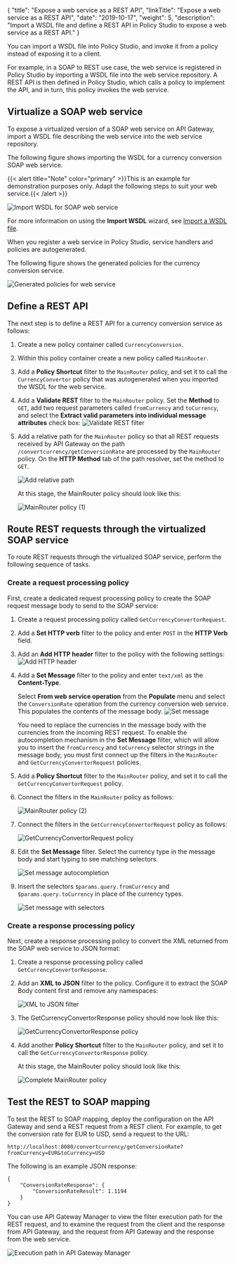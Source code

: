 {
"title": "Expose a web service as a REST API",
"linkTitle": "Expose a web service as a REST API",
"date": "2019-10-17",
"weight": 5,
"description": "Import a WSDL file and define a REST API in Policy Studio to expose a web service as a REST API."
}

You can import a WSDL file into Policy Studio, and invoke it from a policy instead of exposing it to a client.

For example, in a SOAP to REST use case, the web service is registered in Policy Studio by importing a WSDL file into the web service repository. A REST API is then defined in Policy Studio, which calls a policy to implement the API, and in turn, this policy invokes the web service.

## Virtualize a SOAP web service

To expose a virtualized version of a SOAP web service on API Gateway, import a WSDL file describing the web service into the web service repository.

The following figure shows importing the WSDL for a currency conversion SOAP web service.

{{< alert title="Note" color="primary" >}}This is an example for demonstration purposes only. Adapt the following steps to suit your web service.{{< /alert >}}

![Import WSDL for SOAP web service](/Images/PolDevGuide/Mapper/import_wsdl.png)

For more information on using the **Import WSDL** wizard, see [Import a WSDL file](/docs/apim_policydev/apigw_web_services/general_policy_wsdl#import-a-wsdl-file).

When you register a web service in Policy Studio, service handlers and policies are autogenerated.

The following figure shows the generated policies for the currency conversion service.

![Generated policies for web service](/Images/PolDevGuide/Mapper/wsdl_gen_policies.png)

## Define a REST API

The next step is to define a REST API for a currency conversion service as follows:

1. Create a new policy container called `CurrencyConversion`.
2. Within this policy container create a new policy called `MainRouter`.
3. Add a **Policy Shortcut** filter to the `MainRouter` policy, and set it to call the `CurrencyConvertor` policy that was autogenerated when you imported the WSDL for the web service.
4. Add a **Validate REST** filter to the `MainRouter` policy. Set the **Method** to `GET`, add two request parameters called `fromCurrency` and `toCurrency`, and select the **Extract valid parameters into individual message attributes** check box:
    ![Validate REST filter](/Images/PolDevGuide/Mapper/validate_rest.png)
5. Add a relative path for the `MainRouter` policy so that all REST requests received by API Gateway on the path `/convertcurrency/getConversionRate` are processed by the `MainRouter` policy. On the **HTTP Method** tab of the path resolver, set the method to `GET`.

    ![Add relative path](/Images/PolDevGuide/Mapper/relative_path.png)

    At this stage, the MainRouter policy should look like this:

    ![MainRouter policy (1)](/Images/PolDevGuide/Mapper/mainrouter_policy_1.png)

## Route REST requests through the virtualized SOAP service

To route REST requests through the virtualized SOAP service, perform the following sequence of tasks.

### Create a request processing policy

First, create a dedicated request processing policy to create the SOAP request message body to send to the SOAP service:

1. Create a request processing policy called `GetCurrencyConvertorRequest`.
2. Add a **Set HTTP verb**
    filter to the policy and enter `POST`
    in the **HTTP Verb**
    field.
3. Add an **Add HTTP header**
    filter to the policy with the following settings:
    ![Add HTTP header](/Images/PolDevGuide/Mapper/add_http_header.png)
4. Add a **Set Message**
    filter to the policy and enter `text/xml`
    as the **Content-Type**.

    Select **From web service operation**
    from the **Populate**
    menu and select the `ConversionRate`
    operation from the currency conversion web service. This populates the contents of the message body.
    ![Set message](/Images/PolDevGuide/Mapper/set_message.png)

    You need to replace the currencies in the message body with the currencies from the incoming REST request. To enable the autocompletion mechanism in the **Set Message** filter, which will allow you to insert the `fromCurrency` and `toCurrency` selector strings in the message body, you must first connect up the filters in the `MainRouter` and `GetCurrencyConvertorRequest` policies.
5. Add a **Policy Shortcut** filter to the `MainRouter` policy, and set it to call the `GetCurrencyConvertorRequest` policy.
6. Connect the filters in the `MainRouter` policy as follows:

    ![MainRouter policy (2)](/Images/PolDevGuide/Mapper/mainrouter_policy_2.png)

7. Connect the filters in the `GetCurrencyConvertorRequest` policy as follows:

    ![GetCurrencyConvertorRequest policy](/Images/PolDevGuide/Mapper/getcurrencyconvertorrequest_policy.png)

8. Edit the **Set Message** filter. Select the currency type in the message body and start typing to see matching selectors.

    ![Set message autocompletion](/Images/PolDevGuide/Mapper/set_message_autocomplete.png)

9. Insert the selectors `$params.query.fromCurrency` and `$params.query.toCurrency` in place of the currency types.

    ![Set message with selectors](/Images/PolDevGuide/Mapper/set_message_selectors.png)

### Create a response processing policy

Next, create a response processing policy to convert the XML returned from the SOAP web service to JSON format:

1. Create a response processing policy called `GetCurrencyConvertorResponse`.
2. Add an **XML to JSON**
    filter to the policy. Configure it to extract the SOAP Body content first and remove any namespaces:

    ![XML to JSON filter](/Images/PolDevGuide/Mapper/xmltojson.png)

3. The GetCurrencyConvertorResponse policy should now look like this:

    ![GetCurrencyConvertorResponse policy](/Images/PolDevGuide/Mapper/GetCurrencyConvertorResponse.png)

4. Add another **Policy Shortcut** filter to the `MainRouter` policy, and set it to call the `GetCurrencyConvertorResponse` policy.

    At this stage, the MainRouter policy should look like this:

    ![Complete MainRouter policy](/Images/PolDevGuide/Mapper/mainrouter_policy_complete.png)

## Test the REST to SOAP mapping

To test the REST to SOAP mapping, deploy the configuration on the API Gateway and send a REST request from a REST client. For example, to get the conversion rate for EUR to USD, send a request to the URL:

```
http://localhost:8080/convertcurrency/getConversionRate?fromCurrency=EUR&toCurrency=USD
```

The following is an example JSON response:

```
{
    "ConversionRateResponse": {
        "ConversionRateResult": 1.1194
    }
}
```

You can use API Gateway Manager to view the filter execution path for the REST request, and to examine the request from the client and the response from API Gateway, and the request from API Gateway and the response from the web service.

![Execution path in API Gateway Manager](/Images/PolDevGuide/Mapper/gw_mgr_filter_path.png)
